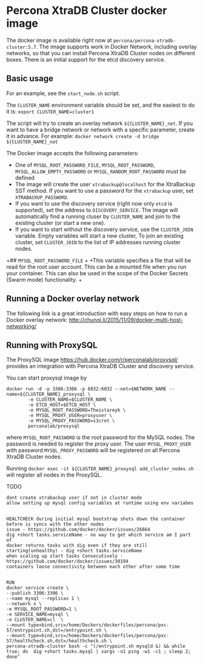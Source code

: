Percona XtraDB Cluster docker image
===================================

The docker image is available right now at `percona/percona-xtradb-cluster:5.7`.
The image supports work in Docker Network, including overlay networks,
so that you can install Percona XtraDB Cluster nodes on different boxes.
There is an initial support for the etcd discovery service.

Basic usage
-----------

For an example, see the `start_node.sh` script.

The `CLUSTER_NAME` environment variable should be set, and the easiest to do it is:
`export CLUSTER_NAME=cluster1`

The script will try to create an overlay network `${CLUSTER_NAME}_net`.
If you want to have a bridge network or network with a specific parameter,
create it in advance.
For example:
`docker network create -d bridge ${CLUSTER_NAME}_net`

The Docker image accepts the following parameters:
* One of `MYSQL_ROOT_PASSWORD_FILE`, `MYSQL_ROOT_PASSWORD`, `MYSQL_ALLOW_EMPTY_PASSWORD` or `MYSQL_RANDOM_ROOT_PASSWORD` must be defined
* The image will create the user `xtrabackup@localhost` for the XtraBackup SST method. If you want to use a password for the `xtrabackup` user, set `XTRABACKUP_PASSWORD`. 
* If you want to use the discovery service (right now only `etcd` is supported), set the address to `DISCOVERY_SERVICE`. The image will automatically find a running cluser by `CLUSTER_NAME` and join to the existing cluster (or start a new one).
* If you want to start without the discovery service, use the `CLUSTER_JOIN` variable. Empty variables will start a new cluster, To join an existing cluster, set `CLUSTER_JOIN` to the list of IP addresses running cluster nodes.

+## `MYSQL_ROOT_PASSWORD_FILE`
+
+This variable specifies a file that will be read for the root user account. This can be a mounted file when you run your container. This can also be used in the scope of the Docker Secrets (Swarm mode) functionality.
+



Running a Docker overlay network
------------------------------

The following link is a great introduction with easy steps on how to run a Docker overlay network: http://chunqi.li/2015/11/09/docker-multi-host-networking/


Running with ProxySQL
---------------------

The ProxySQL image https://hub.docker.com/r/perconalab/proxysql/
provides an integration with Percona XtraDB Cluster and discovery service.

You can start proxysql image by
```
docker run -d -p 3306:3306 -p 6032:6032 --net=$NETWORK_NAME --name=${CLUSTER_NAME}_proxysql \
        -e CLUSTER_NAME=$CLUSTER_NAME \
        -e ETCD_HOST=$ETCD_HOST \
        -e MYSQL_ROOT_PASSWORD=Theistareyk \
        -e MYSQL_PROXY_USER=proxyuser \
        -e MYSQL_PROXY_PASSWORD=s3cret \
        perconalab/proxysql
```

where `MYSQL_ROOT_PASSWORD` is the root password for the MySQL nodes. The password is needed to register the proxy user. The user `MYSQL_PROXY_USER` with password `MYSQL_PROXY_PASSWORD` will be registered on all Percona XtraDB Cluster nodes.


Running `docker exec -it ${CLUSTER_NAME}_proxysql add_cluster_nodes.sh` will register all nodes in the ProxySQL.



TODO 
    
    dont create xtrabackup user if not in cluster mode
    allow setting up mysql config variables at runtime using env variabes


    HEALTCHECK during initial mysql bootstrap shuts down the container before is syncs with the other nodes
    issue - https://github.com/docker/docker/issues/26664
    dig +short tasks.serviceName - no way to get which service am I part of
    docker returns tasks with dig even if they are still starting(unhealthy) - dig +short tasks.serviceName
    when scaling up start tasks Consecutively - https://github.com/docker/docker/issues/30194
    containers loose connectivity between each other after some time


    RUN 
    docker service create \
    --publish 3306:3306 \
    --name mysql --replicas 1 \
    --network x \
    -e MYSQL_ROOT_PASSWORD=1 \
    -e SERVICE_NAME=mysql \
    -e CLUSTER_NAME=cl  \
    --mount type=bind,src=/home/Dockers/dockerfiles/percona/pxc-57/entrypoint.sh,dst=/entrypoint.sh \
    --mount type=bind,src=/home/Dockers/dockerfiles/percona/pxc-57/healthcheck.sh,dst=/healthcheck.sh \
    percona-xtradb-cluster bash -c "(/entrypoint.sh mysqld &) && while true; do  dig +short tasks.mysql | xargs -n1 ping -w1 -c1 ; sleep 2; done"

